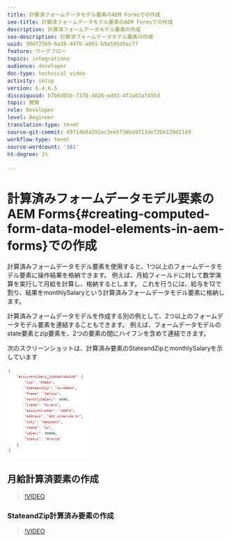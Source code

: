 ```yaml
---
title: 計算済フォームデータモデル要素のAEM Formsでの作成
seo-title: 計算済フォームデータモデル要素のAEM Formsでの作成
description: 計算済フォームデータモデル要素の作成
seo-description: 計算済フォームデータモデル要素の作成
uuid: 30d72569-6a38-44f6-a091-b9a595d5ac77
feature: ワークフロー
topics: integrations
audience: developer
doc-type: technical video
activity: setup
version: 6.4,6.5
discoiquuid: b7b6d05b-7378-4028-add3-4f2a03a7455d
topic: 開発
role: Developer
level: Beginner
translation-type: tm+mt
source-git-commit: d9714b9a291ec3ee5f3dba9723de72bb120d2149
workflow-type: tm+mt
source-wordcount: '161'
ht-degree: 1%

---
```



# 計算済みフォームデータモデル要素のAEM Forms{#creating-computed-form-data-model-elements-in-aem-forms}での作成

計算済みフォームデータモデル要素を使用すると、1つ以上のフォームデータモデル要素に操作結果を格納できます。 例えば、月給フィールドに対して数学演算を実行して月給を計算し、格納するとします。 これを行うには、給与を12で割り、結果をmonthlySalaryという計算済みフォームデータモデル要素に格納します。

計算済みフォームデータモデルを作成する別の例として、2つ以上のフォームデータモデル要素を連結することもできます。 例えば、フォームデータモデルのstate要素とzip要素を、2つの要素の間にハイフンを含めて連結できます。

次のスクリーンショットは、計算済み要素のStateandZipとmonthlySalaryを示しています

![computedfdmelement](assets/computedfdmelement.gif)

## 月給計算済要素の作成

>[!VIDEO](https://video.tv.adobe.com/v/23855?quality=9&learn=on)

### StateandZip計算済み要素の作成

>[!VIDEO](https://video.tv.adobe.com/v/23856/?quality=9&learn=on)

